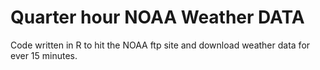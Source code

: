 # Quarter hour NOAA Weather DATA
Code written in R to hit the NOAA ftp site and download weather data for ever 15 minutes. 
